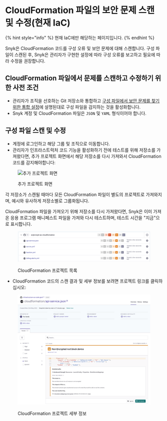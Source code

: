 # CloudFormation 파일의 보안 문제 스캔 및 수정(현재 IaC)

{% hint style="info" %}
현재 IaC에만 해당하는 페이지입니다.
{% endhint %}

Snyk은 CloudFormation 코드를 구성 오류 및 보안 문제에 대해 스캔합니다. 구성 파일이 스캔된 후, Snyk은 관리자가 구현한 설정에 따라 구성 오류를 보고하고 필요에 따라 수정을 권장합니다.

## **CloudFormation 파일에서 문제를 스캔하고 수정하기 위한 사전 조건**

* 관리자가 조직을 선호하는 Git 저장소와 통합하고 [구성 파일에서 보안 문제를 찾기 위한 통합 설정](configure-your-integration-to-find-security-issues-in-your-cloudformation-files-current-iac.md)에 설명된대로 구성 파일을 감지하는 것을 활성화합니다.
* Snyk 계정 및 CloudFormation 파일은 `JSON` 및 `YAML` 형식이어야 합니다.

## 구성 파일 스캔 및 수정

* 계정에 로그인하고 해당 그룹 및 조직으로 이동합니다.
* 관리자가 인프라스트럭처 코드 기능을 활성화하기 전에 테스트를 위해 저장소를 가져왔다면, 추가 프로젝트 화면에서 해당 저장소를 다시 가져와서 CloudFormation 코드를 감지해야합니다:

<figure><img src="https://docs.snyk.io/~gitbook/image?url=https%3A%2F%2F2533899886-files.gitbook.io%2F%7E%2Ffiles%2Fv0%2Fb%2Fgitbook-x-prod.appspot.com%2Fo%2Fspaces%252F-MdwVZ6HOZriajCf5nXH%252Fuploads%252Fgit-blob-5f44f056215677b57605c2cdced3cf0ca15d2ce6%252Fscreenshot_2020-07-09_at_12.44.03%2520%281%29%2520%281%29%2520%283%29%2520%283%29%2520%282%29%2520%281%29%2520%281%29%2520%281%29%2520%281%29%2520%281%29%2520%281%29%2520%281%29%2520%281%29%2520%281%29%2520%281%29%2520%281%29%2520%281%29%2520%281%29%2520%281%29%2520%281%29%2520%281%29%2520%281%29%2520%281%29%2520%281%29%2520%281%29%2520%281%29%2520%281%29%2520%281%29%2520%281%29%2520%281%29%2520%281%29%2520%281%29%2520%281%29%2520%281%29%2520%281%29%2520%281%29%2520%281%29%2520%281%29%2520%281%29%2520%281%29%2520%281%29%2520%281%29%2520%281%29%2520%281%29%2520%281%29%2520%281%29%2520%281%29%2520%281%29%2520%281%29%2520%281%29%2520%281%29%2520%281%29%2520%281%29%2520%2520%2828%29.png%3Falt%3Dmedia&#x26;width=768&#x26;dpr=4&#x26;quality=100&#x26;sign=3acf2927&#x26;sv=2" alt="추가 프로젝트 화면"><figcaption><p>추가 프로젝트 화면</p></figcaption></figure>

각 저장소가 스캔될 때마다 모든 CloudFormation 파일이 별도의 프로젝트로 가져와지며, 예시와 유사하게 저장소별로 그룹화됩니다.

CloudFormation 파일을 가져오기 위해 저장소를 다시 가져왔다면, Snyk은 이미 가져온 응용 프로그램 매니페스트 파일을 가져와 다시 테스트하며, 테스트 시간을 "지금"으로 표시합니다.

<figure><img src="../../../../.gitbook/assets/image (231) (1).png" alt="CloudFormation 프로젝트 목록"><figcaption><p>CloudFormation 프로젝트 목록</p></figcaption></figure>

* CloudFormation 코드의 스캔 결과 및 세부 정보를 보려면 프로젝트 링크를 클릭하십시오:

<figure><img src="../../../../.gitbook/assets/image (139) (1) (1) (1) (2) (1) (1) (1) (1) (1) (1) (1) (1) (1) (1) (2) (3).png" alt="CloudFormation 프로젝트 세부 정보"><figcaption><p>CloudFormation 프로젝트 세부 정보</p></figcaption></figure>
